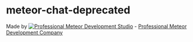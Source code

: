 # meteor-chat-deprecated

Made by [![Professional Meteor Development Studio](http://s30.postimg.org/jfno1g71p/jss_xs.png)](http://jssolutionsdev.com) - [Professional Meteor Development Company](http://jssolutionsdev.com)
